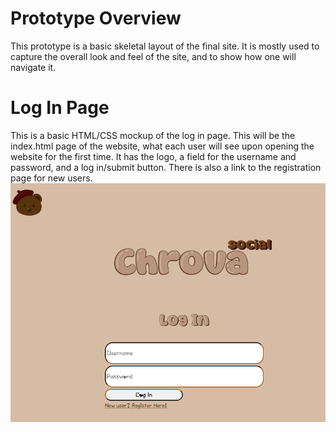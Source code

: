 # Prototype Overview
This prototype is a basic skeletal layout of the final site. It is mostly used to capture the overall look and feel of the site, and to show how one will navigate it. 

# Log In Page
This is a basic HTML/CSS mockup of the log in page. This will be the index.html page of the website, what each user will see upon opening the website for the first time. It has the logo, a field for the username and password, and a log in/submit button. There is also a link to the registration page for new users.
![Architecture Diagram](../images/login.png)
